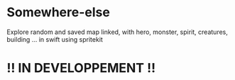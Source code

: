 # Somewhere-else
Explore random and saved map linked, with hero, monster, spirit, creatures, building ... in swift using spritekit

# !! IN DEVELOPPEMENT !!

